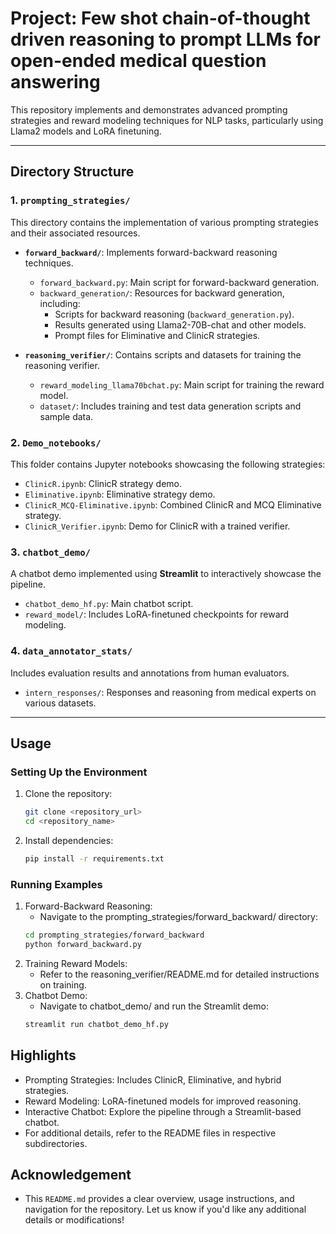 # Project: Few shot chain-of-thought driven reasoning to prompt LLMs for open-ended medical question answering

This repository implements and demonstrates advanced prompting strategies and reward modeling techniques for NLP tasks, particularly using Llama2 models and LoRA finetuning.

---

## Directory Structure

### 1. `prompting_strategies/`
This directory contains the implementation of various prompting strategies and their associated resources.

- **`forward_backward/`**: Implements forward-backward reasoning techniques.
  - `forward_backward.py`: Main script for forward-backward generation.
  - `backward_generation/`: Resources for backward generation, including:
    - Scripts for backward reasoning (`backward_generation.py`).
    - Results generated using Llama2-70B-chat and other models.
    - Prompt files for Eliminative and ClinicR strategies.

- **`reasoning_verifier/`**: Contains scripts and datasets for training the reasoning verifier.
  - `reward_modeling_llama70bchat.py`: Main script for training the reward model.
  - `dataset/`: Includes training and test data generation scripts and sample data.

### 2. `Demo_notebooks/`
This folder contains Jupyter notebooks showcasing the following strategies:
- `ClinicR.ipynb`: ClinicR strategy demo.
- `Eliminative.ipynb`: Eliminative strategy demo.
- `ClinicR_MCQ-Eliminative.ipynb`: Combined ClinicR and MCQ Eliminative strategy.
- `ClinicR_Verifier.ipynb`: Demo for ClinicR with a trained verifier.

### 3. `chatbot_demo/`
A chatbot demo implemented using **Streamlit** to interactively showcase the pipeline.
- `chatbot_demo_hf.py`: Main chatbot script.
- `reward_model/`: Includes LoRA-finetuned checkpoints for reward modeling.

### 4. `data_annotator_stats/`
Includes evaluation results and annotations from human evaluators.
- `intern_responses/`: Responses and reasoning from medical experts on various datasets.

---

## Usage

### Setting Up the Environment
1. Clone the repository:
   ```bash
   git clone <repository_url>
   cd <repository_name>

2. Install dependencies:
   ```bash
   pip install -r requirements.txt

### Running Examples
1. Forward-Backward Reasoning:
   - Navigate to the prompting_strategies/forward_backward/ directory:
   ```bash
   cd prompting_strategies/forward_backward
   python forward_backward.py
2. Training Reward Models:
   - Refer to the reasoning_verifier/README.md for detailed instructions on training.
3. Chatbot Demo:
   - Navigate to chatbot_demo/ and run the Streamlit demo:
   ```bash
   streamlit run chatbot_demo_hf.py

## Highlights
- Prompting Strategies: Includes ClinicR, Eliminative, and hybrid strategies.
- Reward Modeling: LoRA-finetuned models for improved reasoning.
- Interactive Chatbot: Explore the pipeline through a Streamlit-based chatbot.
- For additional details, refer to the README files in respective subdirectories.

## Acknowledgement
- This `README.md` provides a clear overview, usage instructions, and navigation for the repository. Let us know if you'd like any additional details or modifications!
